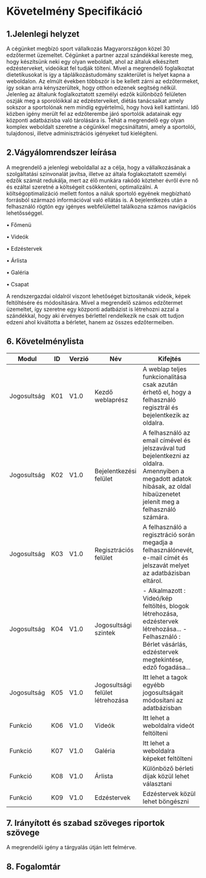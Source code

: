 # Követelmény Specifikáció

## 1.Jelenlegi helyzet

A cégünket megbízó sport vállalkozás Magyarországon közel 30 edzőtermet üzemeltet.
Cégünket a partner azzal szándékkal kereste meg, hogy készítsünk neki egy olyan weboldalt, ahol az általuk elkészített edzésterveket, videóikat fel tudják tölteni.
Mivel a megrendelő foglalkoztat dietetikusokat is így a táplálkozástudomány szakterület is helyet kapna a weboldalon.
Az elmúlt években többször is be kellett zárni az edzőtermeket, így sokan arra kényszerültek, hogy otthon edzenek segítség nélkül.
Jelenleg az általunk foglalkoztatott személyi edzők különböző felületen oszják meg a sporolóikkal az edzésterveiket, diétás tanácsaikat amely sokszor a sportolónak nem mindíg egyértelmű, hogy hová kell kattintani.
Idő közben igény merült fel az edzőterembe járó sportolók adatainak egy központi adatbázisba való tárolására is. 
Tehát a megrendelő egy olyan komplex weboldalt szeretne a cégünkkel megcsináltatni, amely a sportolói, tulajdonosi, illetve adminisztrációs igényeket tud kielégíteni.

## 2.Vágyálomrendszer leírása

A megrendelő a jelenlegi weboldallal az a célja, hogy a vállalkozásának a szolgáltatási színvonalát javítsa, illetve az általa foglakoztatott személyi edzők számát redukálja, mert az élő munkára rakódó közteher évről évre nő és ezáltal szeretné a költségeit csökkenteni, optimalizálni.
A költségoptimalizáció mellett fontos a náluk sportoló egyének megbízható forrásból származó információval való ellátás is.
A bejelentkezés után a felhasználó rögtön egy igényes webfelülettel találkozna számos navigációs lehetősséggel.

  •	Főmenü

  •	Videók

  •	Edzéstervek

  •	Árlista

  •	Galéria

  •	Csapat

A rendszergazdai oldalról viszont lehetőséget biztosítanák videók, képek feltöltésére és módosítására.
Mivel a megrendelő számos edzőtermet üzemeltet, így szeretne egy központi adatbázist is létrehozni azzal a szándékkal, hogy 
aki érvényes bérlettel rendelkezik ne csak ott tudjon edzeni ahol kiváltotta a bérletet, hanem az összes edzőtermeiben.

## 6. Követelménylista

Modul|ID|Verzió|Név|Kifejtés
-----|--|------|---|--------
Jogosultság|K01|V1.0|Kezdő weblaprész|A weblap teljes funkcionalitása csak azután érhető el, hogy a felhasználó regisztrál és bejelentkezik az oldalra.
Jogosultság|K02|V1.0|Bejelentkezési felület|A felhasználó az email címével és jelszavával tud bejelentkezni az oldalra. Amennyiben a megadott adatok hibásak, az oldal hibaüzenetet jelenít meg a felhasználó számára.
Jogosultság|K03|V1.0|Regisztrációs felület|A felhasználó a regisztráció során megadja a felhasználónevét, e-mail címét és jelszavát melyet az adatbázisban eltárol.
Jogosultság|K04|V1.0|Jogosultsági szintek|- Alkalmazott : Videó/kép feltöltés, blogok létrehozása, edzéstervek létrehozása... - Felhasználó : Bérlet vásárlás, edzéstervek megtekintése, edző fogadása...
Jogosultság|K05|V1.0|Jogosultsági felület létrehozása|Itt lehet a tagok egyébb jogosultságait módosítani az adatbázisban
Funkció|K06|V1.0|Videók|Itt lehet a weboldalra videót feltölteni
Funkció|K07|V1.0|Galéria|Itt lehet a weboldalra képeket feltölteni
Funkció|K08|V1.0|Árlista|Különböző bérleti dijak közül lehet választani
Funkció|K09|V1.0|Edzéstervek|Edzéstervek közül lehet böngészni

## 7. Irányított és szabad szöveges riportok szövege 

A megrendelői igény a tárgyalás útján lett felmérve.

## 8. Fogalomtár

